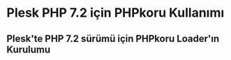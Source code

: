 # Plesk PHP 7.2 için PHPkoru Kullanımı #

## Plesk'te PHP 7.2 sürümü için PHPkoru Loader'ın Kurulumu ##